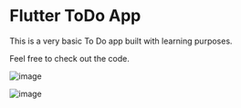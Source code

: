 # Flutter ToDo App

This is a very basic To Do app built with learning purposes.

Feel free to check out the code.

![image](https://user-images.githubusercontent.com/6709255/119211863-6482c400-ba7a-11eb-9b4b-859e72f916b4.png)

![image](https://user-images.githubusercontent.com/6709255/119211866-69477800-ba7a-11eb-9ac4-35c18447061a.png)
